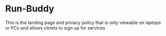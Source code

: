# Run-Buddy

This is the landing page and privacy policy that is only viewable on laptops or PCs and allows clinets to sign up for services

